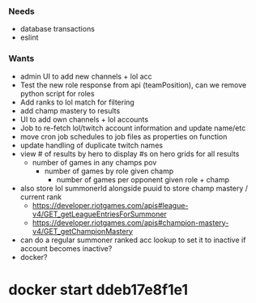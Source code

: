### Needs

- database transactions
- eslint

### Wants

- admin UI to add new channels + lol acc
- Test the new role response from api (teamPosition), can we remove python script for roles
- Add ranks to lol match for filtering
- add champ mastery to results
- UI to add own channels + lol accounts
- Job to re-fetch lol/twitch account information and update name/etc
- move cron job schedules to job files as properties on function
- update handling of duplicate twitch names
- view # of results by hero to display #s on hero grids for all results
  - number of games in any champs pov
    - number of games by role given champ
      - number of games per opponent given role + champ
- also store lol summonerId alongside puuid to store champ mastery / current rank
  - https://developer.riotgames.com/apis#league-v4/GET_getLeagueEntriesForSummoner
  - https://developer.riotgames.com/apis#champion-mastery-v4/GET_getChampionMastery
- can do a regular summoner ranked acc lookup to set it to inactive if account becomes inactive?
- docker?
# docker start ddeb17e8f1e1